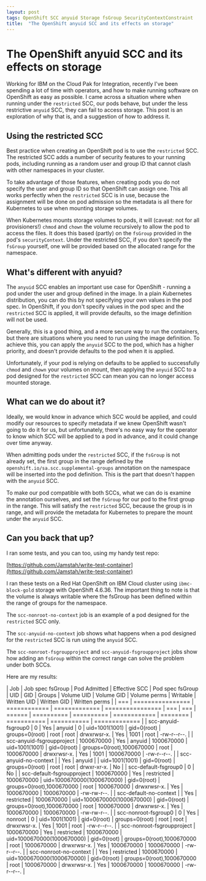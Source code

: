 ```yaml
---
layout: post
tags: OpenShift SCC anyuid Storage fsGroup SecurityContextConstraint
title:  "The OpenShift anyuid SCC and its effects on storage"
---
```


# The OpenShift anyuid SCC and its effects on storage

Working for IBM on the Cloud Pak for Integration, recently I've been spending a lot of time
with operators, and how to make running software on OpenShift as easy as possible. I came
across a situation where when running under the `restricted` SCC, our pods behave, but under
the less restrictive `anyuid` SCC, they can fail to access storage. This post is an exploration
of why that is, and a suggestion of how to address it.

## Using the restricted SCC

Best practice when creating an OpenShift pod is to use the `restricted` SCC. The restricted
SCC adds a number of security features to your running pods, including running as a random
user and group ID that cannot clash with other namespaces in your cluster.

To take advantage of those features, when creating pods you do not specify the user and group
ID so that OpenShift can assign one. This all works perfectly when the `restricted` SCC is in
use, because the assignment will be done on pod admission so the metadata is all there for
Kubernetes to use when mounting storage volumes.

When Kubernetes mounts storage volumes to pods, it will (caveat: not for all provisioners!)
`chmod` and `chown` the volume recursively to allow the pod to access the files. It does this
based (partly) on the `fsGroup` provided in the pod's `securityContext`. Under the restricted
SCC, if you don't specify the `fsGroup` yourself, one will be provided based on the allocated
range for the namespace.

## What's different with anyuid?

The `anyuid` SCC enables an important use case for OpenShift - running a pod under the user
and group defined in the image. In a plain Kubernetes distribution, you can do this by not
specifying your own values in the pod spec. In OpenShift, if you don't specify values in the
pod spec and the `restricted` SCC is applied, it will provide defaults, so the image definition
will not be used.

Generally, this is a good thing, and a more secure way to run the containers, but there are
situations where you need to run using the image definition. To achieve this, you can apply
the `anyuid` SCC to the pod, which has a higher priority, and doesn't provide defaults to the
pod when it is applied.

Unfortunately, if your pod is relying on defaults to be applied to successfully `chmod` and
`chown` your volumes on mount, then applying the `anyuid` SCC to a pod designed for the
`restricted` SCC can mean you can no longer access mounted storage.

## What can we do about it?

Ideally, we would know in advance which SCC would be applied, and could modify our resources
to specify metadata if we knew OpenShift wasn't going to do it for us, but unfortunately, there's
no easy way for the operator to know which SCC will be applied to a pod in advance, and it could
change over time anyway.

When admitting pods under the `restricted` SCC, if the `fsGroup` is not already set, the first
group in the range defined by the `openshift.io/sa.scc.supplemental-groups` annotation on the
namespace will be inserted into the pod definition. This is the part that doesn't happen with
the `anyuid` SCC.

To make our pod compatible with both SCCs, what we can do is examine the annotation ourselves,
and set the `fsGroup` for our pod to the first group in the range. This will satisfy the
`restricted` SCC, because the group is in range, and will provide the metadata for Kubernetes
to prepare the mount under the `anyuid` SCC.

## Can you back that up?

I ran some tests, and you can too, using my handy test repo:

[https://github.com/Jamstah/write-test-container](https://github.com/Jamstah/write-test-container)

I ran these tests on a Red Hat OpenShift on IBM Cloud cluster using `ibmc-block-gold` storage with
OpenShift 4.6.36. The important thing to note is that the volume is always writable where the fsGroup
has been defined within the range of groups for the namespace.

The `scc-nonroot-no-context` job is an example of a pod designed for the `restricted` SCC only.

The `scc-anyuid-no-context` job shows what happens when a pod designed for the `restricted` SCC is
run using the `anyuid` SCC.

The `scc-nonroot-fsgroupproject` and `scc-anyuid-fsgroupproject` jobs show how adding an `fsGroup`
within the correct range can solve the problem under both SCCs.

Here are my results:

| Job | Job spec fsGroup | Pod Admitted | Effective SCC | Pod spec fsGroup | UID | GID | Groups | Volume UID | Volume GID | Volume perms | Writable | Written UID | Written GID | Written perms |
| === | ================ | ============ | ============= | ================ | === | === | ====== | ========== | ========== | ============ | ======== | =========== | =========== | ============= |
| scc-anyuid-fsgroup0 | 0 | Yes | anyuid | 0 | uid=1001(1001) | gid=0(root) | groups=0(root) | root | root | drwxrwsr-x. | Yes | 1001 | root | -rw-r--r--. |
| scc-anyuid-fsgroupproject | 1000670000 | Yes | anyuid | 1000670000 | uid=1001(1001) | gid=0(root) | groups=0(root),1000670000 | root | 1000670000 | drwxrwsr-x. | Yes | 1001 | 1000670000 | -rw-r--r--. |
| scc-anyuid-no-context |  | Yes | anyuid |  | uid=1001(1001) | gid=0(root) | groups=0(root) | root | root | drwxr-xr-x. | No |
| scc-default-fsgroup0 | 0 | No |
| scc-default-fsgroupproject | 1000670000 | Yes | restricted | 1000670000 | uid=1000670000(1000670000) | gid=0(root) | groups=0(root),1000670000 | root | 1000670000 | drwxrwsr-x. | Yes | 1000670000 | 1000670000 | -rw-rw-r--. |
| scc-default-no-context |  | Yes | restricted | 1000670000 | uid=1000670000(1000670000) | gid=0(root) | groups=0(root),1000670000 | root | 1000670000 | drwxrwsr-x. | Yes | 1000670000 | 1000670000 | -rw-rw-r--. |
| scc-nonroot-fsgroup0 | 0 | Yes | nonroot | 0 | uid=1001(1001) | gid=0(root) | groups=0(root) | root | root | drwxrwsr-x. | Yes | 1001 | root | -rw-r--r--. |
| scc-nonroot-fsgroupproject | 1000670000 | Yes | restricted | 1000670000 | uid=1000670000(1000670000) | gid=0(root) | groups=0(root),1000670000 | root | 1000670000 | drwxrwsr-x. | Yes | 1000670000 | 1000670000 | -rw-r--r--. |
| scc-nonroot-no-context |  | Yes | restricted | 1000670000 | uid=1000670000(1000670000) | gid=0(root) | groups=0(root),1000670000 | root | 1000670000 | drwxrwsr-x. | Yes | 1000670000 | 1000670000 | -rw-r--r--. |